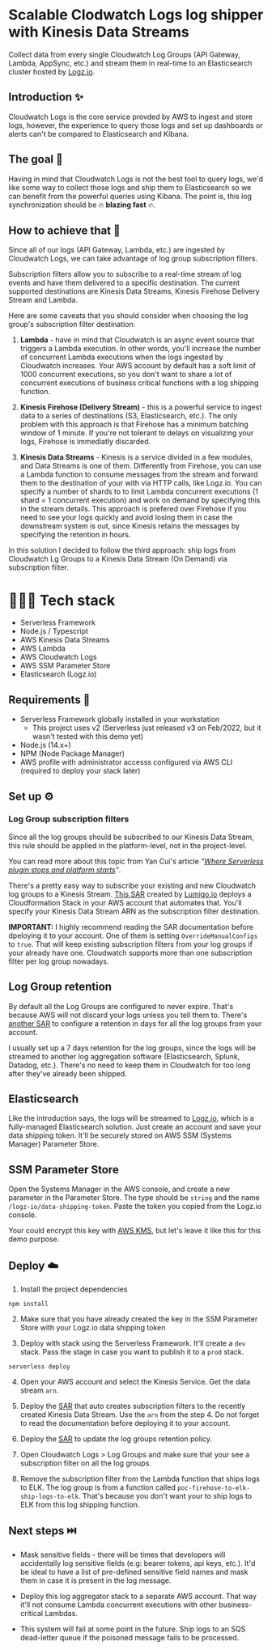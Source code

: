 # Scalable Clodwatch Logs log shipper with Kinesis Data Streams

Collect data from every single Cloudwatch Log Groups (API Gateway, Lambda, AppSync, etc.) and stream them in real-time to an Elasticsearch cluster hosted by <a href="https://logz.io">Logz.io<a/>.
  
## Introduction ✨
  
Cloudwatch Logs is the core service provded by AWS to ingest and store logs, however, the experience to query those logs and set up dashboards or alerts can't be compared to Elasticsearch and Kibana.
  
## The goal 🚀
  
Having in mind that Cloudwatch Logs is not the best tool to query logs, we'd like some way to collect those logs and ship them to Elasticsearch so we can benefit from the powerful queries using Kibana. The point is, this log synchronization should be 🔥 <b>blazing fast</b> 🔥.
  
## How to achieve that 🤔
  
Since all of our logs (API Gateway, Lambda, etc.) are ingested by Cloudwatch Logs, we can take advantage of log group subscription filters. <br />
  
Subscription filters allow you to subscribe to a real-time stream of log events and have them delivered to a specific destination. The current supported destinations are Kinesis Data Streams, Kinesis Firehose Delivery Stream and Lambda. <br />
  
Here are some caveats that you should consider when choosing the log group's subscription filter destination:
  
1. <b>Lambda</b> - have in mind that Cloudwatch is an async event source that triggers a Lambda execution. In other words, you'll increase the number of concurrent Lambda executions when the logs ingested by Cloudwatch increases. Your AWS account by default has a soft limit of 1000 concurrent executions, so you don't want to share a lot of concurrent executions of business critical functions with a log shipping function.
  
2. <b>Kinesis Firehose (Delivery Stream)</b> - this is a powerful service to ingest data to a series of destinations (S3, Elasticsearch, etc.). The only problem with this approach is that Firehose has a minimum batching window of 1 minute. If you're not tolerant to delays on visualizing your logs, Firehose is immediatly discarded.
  
3. <b>Kinesis Data Streams</b> - Kinesis is a service divided in a few modules, and Data Streams is one of them. Differently from Firehose, you can use a Lambda function to consume messages from the stream and forward them to the destination of your with via HTTP calls, like Logz.io. You can specify a number of shards to to limit Lambda concurrent executions (1 shard = 1 concurrent execution) and work on demand by specifying this in the stream details. This approach is prefered over Firehose if you need to see your logs quickly and avoid losing them in case the downstream system is out, since Kinesis retains the messages by specifying the retention in hours.
  
In this solution I decided to follow the third approach: ship logs from Cloudwatch Lg Groups to a Kinesis Data Stream (On Demand) via subscription filter.

# 👨🏽‍🔧 Tech stack
- Serverless Framework
- Node.js / Typescript
- AWS Kinesis Data Streams
- AWS Lambda
- AWS Cloudwatch Logs
- AWS SSM Parameter Store
- Elasticsearch (Logz.io)

## Requirements 🧰
- Serverless Framework globally installed in your workstation
  - This project uses v2 (Serverless just released v3 on Feb/2022, but it wasn't tested with this demo yet)
- Node.js (14.x+)
- NPM (Node Package Manager)
- AWS profile with administrator accesss configured via AWS CLI (required to deploy your stack later)
  
## Set up ⚙️
  
### Log Group subscription filters 
  
Since all the log groups should be subscribed to our Kinesis Data Stream, this rule should be applied in the platform-level, not in the project-level. <br />
  
You can read more about this topic from Yan Cui's article <i>"<a href="https://theburningmonk.com/2019/10/where-serverless-plugin-stops-and-platform-starts/">Where Serverless plugin stops and platform starts</a>"</i>.
  
There's a pretty easy way to subscribe your existing and new Cloudwatch log groups to a Kinesis Stream. <a href="https://github.com/lumigo-io/SAR-Logging/tree/master/packages/cloudwatch-logs-auto-subscribe">This SAR</a> created by <a href="https://lumigo.io">Lumigo.io</a> deploys a Cloudformation Stack in your AWS account that automates that. You'll specify your Kinesis Data Stream ARN as the subscription filter destination. <br />
  
  <b>IMPORTANT:</b> I highly recommend reading the SAR documentation before dpeloying it to your account. One of them is setting ```OverrideManualConfigs``` to ```true```. That will keep existing subscription filters from your log groups if your already have one. Cloudwatch supports more than one subscription filter per log group nowadays.
  
## Log Group retention
  
By default all the Log Groups are configured to never expire. That's because AWS will not discard your logs unless you tell them to. There's <a href="https://serverlessrepo.aws.amazon.com/#!/applications/arn:aws:serverlessrepo:us-east-1:374852340823:applications~auto-set-log-group-retention">another SAR</a> to configure a retention in days for all the log groups from your account. <br />
  
I usually set up a 7 days retention for the log groups, since the logs will be streamed to another log aggregation software (Elasticsearch, Splunk, Datadog, etc.). There's no need to keep them in Cloudwatch for too long after they've already been shipped.
  
## Elasticsearch
  
Like the introduction says, the logs will be streamed to <a href="https://logz.io">Logz.io</a>, which is a fully-managed Elasticsearch solution. Just create an account and save your data shipping token. It'll be securely stored on AWS SSM (Systems Manager) Parameter Store.
  
## SSM Parameter Store
  
Open the Systems Manager in the AWS console, and create a new parameter in the Parameter Store. The type should be ```string``` and the name ```/logz-io/data-shipping-token```. Paste the token you copied from the Logz.io console. <br />
  
Your could encrypt this key with <a href="https://aws.amazon.com/kms/">AWS KMS</a>, but let's leave it like this for this demo purpose.
  
## Deploy ☁️

1. Install the project dependencies
```
npm install
```

2. Make sure that you have already created the key in the SSM Parameter Store with your Logz.io data shipping token
  
3. Deploy with stack using the Serverless Framework. It'll create a ```dev``` stack. Pass the stage in case you want to publish it to a ```prod``` stack.
  
```
serverless deploy
```
  
4. Open your AWS account and select the Kinesis Service. Get the data stream ```arn```.
  
5. Deploy the <a href="https://serverlessrepo.aws.amazon.com/applications/arn:aws:serverlessrepo:us-east-1:374852340823:applications~auto-subscribe-log-group-to-arn">SAR</a> that auto creates subscription filters to the recently created Kinesis Data Stream. Use the ```arn``` from the step 4. Do not forget to read the documentation before deploying it to your account.
  
6. Deploy the <a href="https://serverlessrepo.aws.amazon.com/applications/arn:aws:serverlessrepo:us-east-1:374852340823:applications~auto-set-log-group-retention">SAR</a> to update the log groups retention policy.
  
7. Open Cloudwatch Logs > Log Groups and make sure that your see a subscription filter on all the log groups.
  
8. Remove the subscription filter from the Lambda function that ships logs to ELK. The log group is from a function called ```poc-firehose-to-elk-ship-logs-to-elk```. That's because you don't want your to ship logs to ELK from this log shipping function.
  
## Next steps ⏭️
  
- Mask sensitive fields - there will be times that developers will accidentally log sensitive fields (e.g: bearer tokens, api keys, etc.). It'd be ideal to have a list of pre-defined sensitive field names and mask them in case it is present in the log message.
  
- Deploy this log aggregator stack to a separate AWS account. That way it'll not consume Lambda concurrent executions with other business-critical Lambdas.
  
- This system will fail at some point in the future. Ship logs to an SQS dead-letter queue if the poisoned message fails to be processed.

